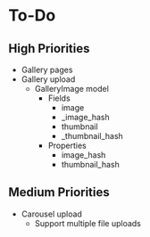 # To-Do

## High Priorities

- Gallery pages
- Gallery upload
  - GalleryImage model
    - Fields
      - image
      - _image_hash
      - thumbnail
      - _thumbnail_hash
    - Properties
      - image_hash
      - thumbnail_hash

## Medium Priorities

- Carousel upload
  - Support multiple file uploads
